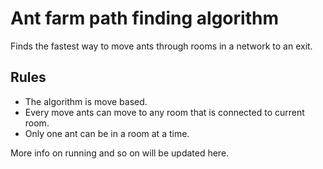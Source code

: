 # Ant farm path finding algorithm
Finds the fastest way to move ants through rooms in a network to an exit.

## Rules
- The algorithm is move based.
- Every move ants can move to any room that is connected to current room.
- Only one ant can be in a room at a time.

More info on running and so on will be updated here.
